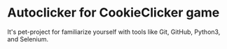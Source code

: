 # Autoclicker for CookieClicker game
It's pet-project for familiarize yourself with tools like Git, GitHub, Python3, and Selenium.
